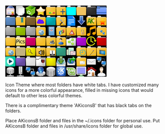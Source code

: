 ![](sample.png)

Icon Theme where most folders have white tabs.
I have customized many icons for a more colorful appearance, filled in missing icons that would default to other less colorful themes.

There is a complimentary theme 'AKiconsB' that has black tabs on the folders.

Place AKiconsB folder and files in the ~/.icons folder for personal use.
Put AKiconsB folder and files in /usr/share/icons folder for global use.
